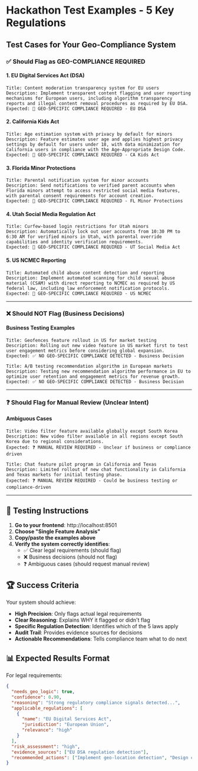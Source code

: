 # Hackathon Test Examples - 5 Key Regulations

## Test Cases for Your Geo-Compliance System

### ✅ **Should Flag as GEO-COMPLIANCE REQUIRED**

#### 1. EU Digital Services Act (DSA)
```
Title: Content moderation transparency system for EU users
Description: Implement transparent content flagging and user reporting mechanisms for European users, including algorithm transparency reports and illegal content removal procedures as required by EU DSA.
Expected: 🚨 GEO-SPECIFIC COMPLIANCE REQUIRED - EU DSA
```

#### 2. California Kids Act
```
Title: Age estimation system with privacy by default for minors  
Description: Feature estimates user age and applies highest privacy settings by default for users under 18, with data minimization for California users in compliance with the Age-Appropriate Design Code.
Expected: 🚨 GEO-SPECIFIC COMPLIANCE REQUIRED - CA Kids Act
```

#### 3. Florida Minor Protections
```
Title: Parental notification system for minor accounts
Description: Send notifications to verified parent accounts when Florida minors attempt to access restricted social media features, with parental consent requirements for account creation.
Expected: 🚨 GEO-SPECIFIC COMPLIANCE REQUIRED - FL Minor Protections
```

#### 4. Utah Social Media Regulation Act  
```
Title: Curfew-based login restrictions for Utah minors
Description: Automatically lock out user accounts from 10:30 PM to 6:30 AM for verified minors in Utah, with parental override capabilities and identity verification requirements.
Expected: 🚨 GEO-SPECIFIC COMPLIANCE REQUIRED - UT Social Media Act
```

#### 5. US NCMEC Reporting
```
Title: Automated child abuse content detection and reporting
Description: Implement automated scanning for child sexual abuse material (CSAM) with direct reporting to NCMEC as required by US federal law, including law enforcement notification protocols.
Expected: 🚨 GEO-SPECIFIC COMPLIANCE REQUIRED - US NCMEC
```

---

### ❌ **Should NOT Flag (Business Decisions)**

#### Business Testing Examples
```
Title: Geofences feature rollout in US for market testing
Description: Rolling out new video feature in US market first to test user engagement metrics before considering global expansion.
Expected: ✅ NO GEO-SPECIFIC COMPLIANCE DETECTED - Business Decision
```

```
Title: A/B testing recommendation algorithm in European markets
Description: Testing new recommendation algorithm performance in EU to optimize user retention and engagement metrics for revenue growth.
Expected: ✅ NO GEO-SPECIFIC COMPLIANCE DETECTED - Business Decision  
```

---

### ❓ **Should Flag for Manual Review (Unclear Intent)**

#### Ambiguous Cases
```
Title: Video filter feature available globally except South Korea
Description: New video filter available in all regions except South Korea due to regional considerations.
Expected: ❓ MANUAL REVIEW REQUIRED - Unclear if business or compliance driven
```

```
Title: Chat feature pilot program in California and Texas
Description: Limited rollout of new chat functionality in California and Texas markets for initial testing phase.
Expected: ❓ MANUAL REVIEW REQUIRED - Could be business testing or compliance-driven
```

---

## 🎯 **Testing Instructions**

1. **Go to your frontend**: http://localhost:8501
2. **Choose "Single Feature Analysis"**
3. **Copy/paste the examples above**
4. **Verify the system correctly identifies**:
   - ✅ Clear legal requirements (should flag)
   - ❌ Business decisions (should not flag)  
   - ❓ Ambiguous cases (should request manual review)

## 🏆 **Success Criteria**

Your system should achieve:
- **High Precision**: Only flags actual legal requirements
- **Clear Reasoning**: Explains WHY it flagged or didn't flag
- **Specific Regulation Detection**: Identifies which of the 5 laws apply
- **Audit Trail**: Provides evidence sources for decisions
- **Actionable Recommendations**: Tells compliance team what to do next

## 📊 **Expected Results Format**

For legal requirements:
```json
{
  "needs_geo_logic": true,
  "confidence": 0.90,
  "reasoning": "Strong regulatory compliance signals detected...",
  "applicable_regulations": [
    {
      "name": "EU Digital Services Act",
      "jurisdiction": "European Union",
      "relevance": "high"
    }
  ],
  "risk_assessment": "high",
  "evidence_sources": ["EU DSA regulation detection"],
  "recommended_actions": ["Implement geo-location detection", "Design compliance verification system"]
}
```
